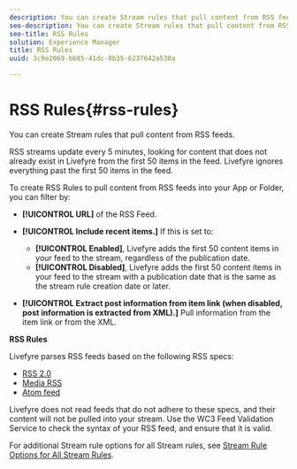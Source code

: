 ```yaml
---
description: You can create Stream rules that pull content from RSS feeds.
seo-description: You can create Stream rules that pull content from RSS feeds.
seo-title: RSS Rules
solution: Experience Manager
title: RSS Rules
uuid: 3c9e2069-bb85-41dc-8b35-6237642a538a

---
```


# RSS Rules{#rss-rules}

You can create Stream rules that pull content from RSS feeds.

RSS streams update every 5 minutes, looking for content that does not already exist in Livefyre from the first 50 items in the feed. Livefyre ignores everything past the first 50 items in the feed.

To create RSS Rules to pull content from RSS feeds into your App or Folder, you can filter by:

* **[!UICONTROL URL]** of the RSS Feed.
* **[!UICONTROL Include recent items.]** If this is set to:

    * **[!UICONTROL Enabled]**, Livefyre adds the first 50 content items in your feed to the stream, regardless of the publication date.
    * **[!UICONTROL Disabled]**, Livefyre adds the first 50 content items in your feed to the stream with a publication date that is the same as the stream rule creation date or later.

* **[!UICONTROL Extract post information from item link (when disabled, post information is extracted from XML).]** Pull information from the item link or from the XML.

**RSS Rules**

Livefyre parses RSS feeds based on the following RSS specs:

* [RSS 2.0](https://en.wikipedia.org/wiki/RSS)
* [Media RSS](https://en.wikipedia.org/wiki/Media_RSS)
* [Atom feed](https://validator.w3.org/feed/docs/atom.html)

Livefyre does not read feeds that do not adhere to these specs, and their content will not be pulled into your stream. Use the WC3 Feed Validation Service to check the syntax of your RSS feed, and ensure that it is valid.

For additional Stream rule options for all Stream rules, see [Stream Rule Options for All Stream Rules](../c-streams/c-stream-rule-options-for-all-stream-rules.md#c_stream_rule_options_for_all_stream_rules). 
